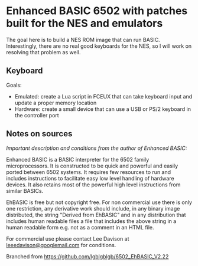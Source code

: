 # Enhanced BASIC 6502 with patches built for the NES and emulators

The goal here is to build a NES ROM image that can run BASIC. Interestingly, 
there are no real good keyboards for the NES, so I will work on resolving that
problem as well.

## Keyboard
Goals:
 - Emulated: create a Lua script in FCEUX that can take keyboard input and update a proper memory location
 - Hardware: create a small device that can use a USB or PS/2 keyboard in the controller port

## Notes on sources
*Important description and conditions from the author of Enhanced BASIC:*

Enhanced BASIC is a BASIC interpreter for the 6502 family microprocessors. It
is constructed to be quick and powerful and easily ported between 6502 systems.
It requires few resources to run and includes instructions to facilitate easy
low level handling of hardware devices. It also retains most of the powerful
high level instructions from similar BASICs.

EhBASIC is free but not copyright free. For non commercial use there is only one
restriction, any derivative work should include, in any binary image distributed,
the string "Derived from EhBASIC" and in any distribution that includes human
readable files a file that includes the above string in a human readable form
e.g. not as a comment in an HTML file.

For commercial use please contact Lee Davison at leeedavison@googlemail.com
for conditions.

Branched from https://github.com/lgblgblgb/6502_EhBASIC_V2.22